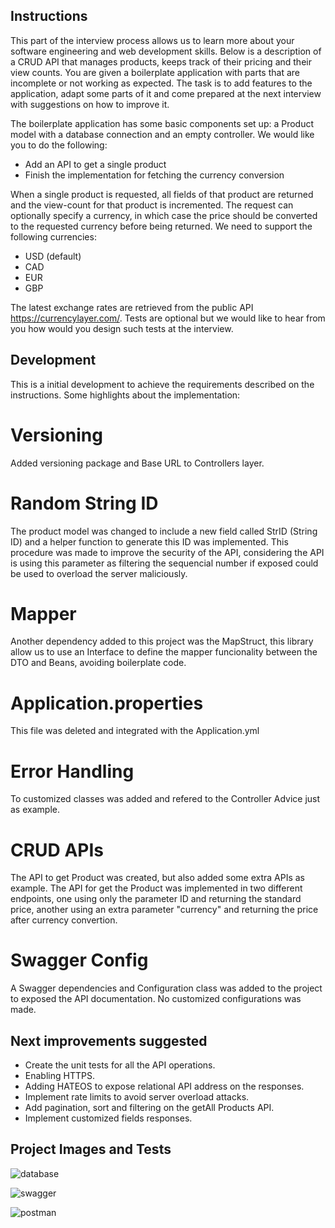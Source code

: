 ## Instructions

This part of the interview process allows us to learn more about your software engineering and web development skills. Below is a description of a CRUD API that manages products, keeps track of their pricing and their view counts. You are given a boilerplate application with parts that are incomplete or not working as expected. The task is to add features to the application, adapt some parts of it and come prepared at the next interview with suggestions on how to improve it.

The boilerplate application has some basic components set up: a Product model with a database connection and an empty controller. We would like you to do the following:
- Add an API to get a single product
- Finish the implementation for fetching the currency conversion

When a single product is requested, all fields of that product are returned and the view-count for that product is incremented. The request can optionally specify a currency, in which case the price should be converted to the requested currency before being returned. We need to support the following currencies:
*	USD (default)
*	CAD
*	EUR
*	GBP

The latest exchange rates are retrieved from the public API https://currencylayer.com/. Tests are optional but we would like to hear from you how would you design such tests at the interview.

## Development

This is a initial development to achieve the requirements described on the instructions.
Some highlights about the implementation:
# Versioning
Added versioning package and Base URL to Controllers layer.
# Random String ID
The product model was changed to include a new field called StrID (String ID) and a helper function to generate this ID was implemented.
This procedure was made to improve the security of the API, considering the API is using this parameter as filtering the sequencial number if exposed could be used to overload the server maliciously.
# Mapper
Another dependency added to this project was the MapStruct, this library allow us to use an Interface to define the mapper funcionality between the DTO and Beans, avoiding boilerplate code.
# Application.properties
This file was deleted and integrated with the Application.yml
# Error Handling
To customized classes was added and refered to the Controller Advice just as example.
# CRUD APIs
The API to get Product was created, but also added some extra APIs as example.
The API for get the Product was implemented in two different endpoints, one using only the parameter ID and returning the standard price, another using an extra parameter "currency" and returning the price after currency convertion.
# Swagger Config
A Swagger dependencies and Configuration class was added to the project to exposed the API documentation.
No customized configurations was made.

## Next improvements suggested
- Create the unit tests for all the API operations.
- Enabling HTTPS.
- Adding HATEOS to expose relational API address on the responses.
- Implement rate limits to avoid server overload attacks.
- Add pagination, sort and filtering on the getAll Products API.
- Implement customized fields responses.

## Project Images and Tests
![database](https://user-images.githubusercontent.com/6804563/139712451-7f6691a9-a50a-4d74-9564-618d670551fb.png)

![swagger](https://user-images.githubusercontent.com/6804563/139712456-150a5bef-6bd1-490a-b91c-60b3ecef38bc.png)

![postman](https://user-images.githubusercontent.com/6804563/139712454-b10aa11c-17f2-4b34-9fa7-7522c256ac39.png)

